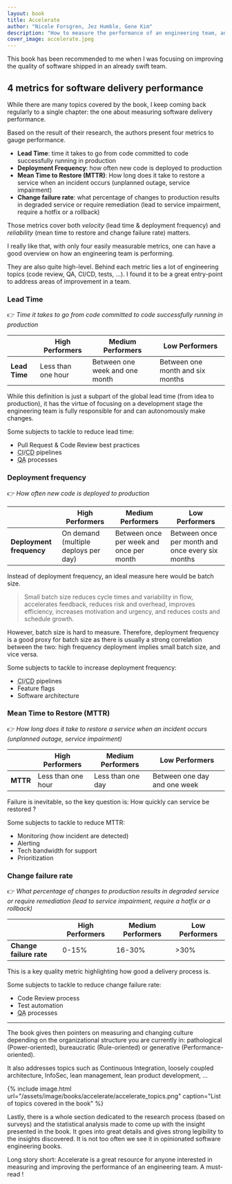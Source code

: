 ```yaml
---
layout: book
title: Accelerate
author: "Nicole Forsgren, Jez Humble, Gene Kim"
description: "How to measure the performance of an engineering team, and what capabilities to invest in to drive higher performance. Also, great entry point to audit an existing team."
cover_image: accelerate.jpeg
---
```


This book has been recommended to me when I was focusing on improving the quality of software shipped in an already swift team.
<!-- While there are no groundbreaking findings, I really liked the
haha momewnt -> come with a plan -->

## 4 metrics for software delivery performance

While there are many topics covered by the book, I keep coming back regularly to a single chapter: the one about measuring software delivery performance.

Based on the result of their research, the authors present four metrics to gauge performance.

* **Lead Time**: time it takes to go from code committed to code successfully running in production
* **Deployment Frequency**: how often new code is deployed to production
* **Mean Time to Restore (MTTR)**: How long does it take to restore a service when an incident occurs (unplanned outage, service impairment)
* **Change failure rate**: what percentage of changes to production results in degraded service or require remediation (lead to service impairment, require a hotfix or a rollback)

Those metrics cover both _velocity_ (lead time & deployment frequency) and _reliability_ (mean time to restore and change failure rate) matters.

I really like that, with only four easily measurable metrics, one can have a good overview on how an engineering team is performing.

They are also quite high-level. Behind each metric lies a lot of engineering topics (code review, QA, CI/CD, tests, ...).
I found it to be a great entry-point to address areas of improvement in a team.

### Lead Time

👉 _Time it takes to go from code committed to code successfully running in production_

|               | High Performers    | Medium Performers              | Low Performers                   |
| ------------- | ------------------ | ------------------------------ | -------------------------------- |
| **Lead Time** | Less than one hour | Between one week and one month | Between one month and six months |

While this definition is just a subpart of the global lead time (from idea to production), it has the virtue of focusing on a development stage the engineering team is fully responsible for and can autonomously make changes.

Some subjects to tackle to reduce lead time:

* Pull Request & Code Review best practices
* <abbr title="Continuous Integration">CI</abbr>/<abbr title="Continuous Delivery">CD</abbr> pipelines
* <abbr title="Quality Assurance">QA</abbr> processes

### Deployment frequency

👉 _How often new code is deployed to production_

|                          | High Performers                      | Medium Performers                        | Low Performers                                   |
| ------------------------ | ------------------------------------ | ---------------------------------------- | ------------------------------------------------ |
| **Deployment frequency** | On demand (multiple deploys per day) | Between once per week and once per month | Between once per month and once every six months |

Instead of deployment frequency, an ideal measure here would be batch size.

>Small batch size reduces cycle times and variability in flow, accelerates feedback, reduces risk and overhead, improves efficiency, increases motivation and urgency, and reduces costs and schedule growth.

However, batch size is hard to measure. Therefore, deployment frequency is a good proxy for batch size as there is usually a strong correlation between the two: high frequency deployment implies small batch size, and vice versa.

Some subjects to tackle to increase deployment frequency:

* <abbr title="Continuous Integration">CI</abbr>/<abbr title="Continuous Delivery">CD</abbr> pipelines
* Feature flags
* Software architecture

### Mean Time to Restore (MTTR)

👉 _How long does it take to restore a service when an incident occurs (unplanned outage, service impairment)_

|          | High Performers    | Medium Performers | Low Performers               |
| -------- | ------------------ | ----------------- | ---------------------------- |
| **MTTR** | Less than one hour | Less than one day | Between one day and one week |

Failure is inevitable, so the key question is: How quickly can service be restored ?

Some subjects to tackle to reduce MTTR:

* Monitoring (how incident are detected)
* Alerting
* Tech bandwidth for support
* Prioritization

### Change failure rate

👉 _What percentage of changes to production results in degraded service or require remediation (lead to service impairment, require a hotfix or a rollback)_

|                         | High Performers | Medium Performers | Low Performers  |
| ----------------------- | --------------- | ----------------- | --------------- |
| **Change failure rate** | 0-15%           | 16-30%            | >30%            |

This is a key quality metric highlighting how good a delivery process is.

Some subjects to tackle to reduce change failure rate:

* Code Review process
* Test automation
* <abbr title="Quality Assurance">QA</abbr> processes

---

The book gives then pointers on measuring and changing culture depending on the organizational structure you are currently in: pathological (Power-oriented), bureaucratic (Rule-oriented) or generative (Performance-oriented).

It also addresses topics such as Continuous Integration, loosely coupled architecture, InfoSec, lean management, lean product development, ...

{% include image.html url="/assets/image/books/accelerate/accelerate_topics.png" caption="List of topics covered in the book" %}

Lastly, there is a whole section dedicated to the research process (based on surveys) and the statistical analysis made to come up with the insight presented in the book.
It goes into great details and gives strong legibility to the insights discovered. It is not too often we see it in opinionated software engineering books.


Long story short: Accelerate is a great resource for anyone interested in measuring and improving the performance of an engineering team. A must-read !
